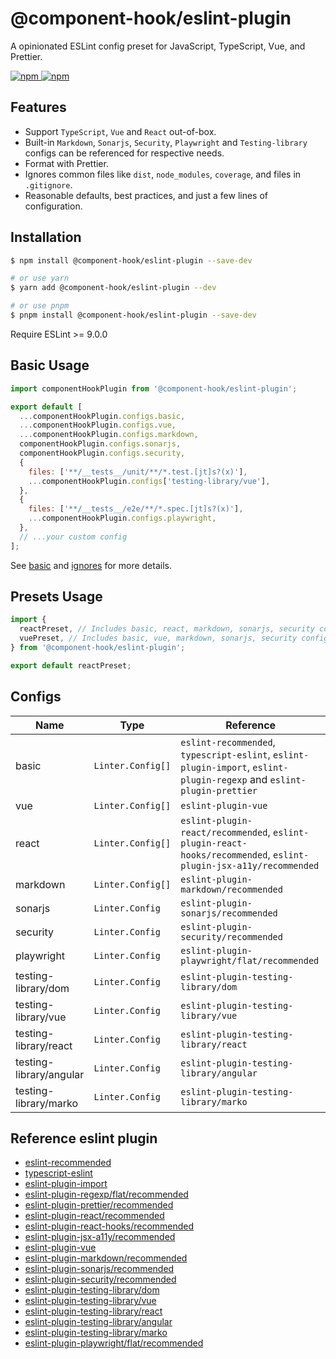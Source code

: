 # @component-hook/eslint-plugin

A opinionated ESLint config preset for JavaScript, TypeScript, Vue, and Prettier.

<p>
  <a href="https://npm-stat.com/charts.html?package=@component-hook/picker">
    <img src="https://img.shields.io/npm/dm/@component-hook/eslint-plugin.svg" alt="npm"/>
  </a>
  <a href="https://www.npmjs.com/package/@component-hook/picker">
    <img src="https://img.shields.io/npm/v/@component-hook/eslint-plugin.svg" alt="npm"/>
  </a>
</p>

## Features

- Support `TypeScript`, `Vue` and `React` out-of-box.
- Built-in `Markdown`, `Sonarjs`, `Security`, `Playwright` and `Testing-library` configs can be referenced for respective needs.
- Format with Prettier.
- Ignores common files like `dist`, `node_modules`, `coverage`, and files in `.gitignore`.
- Reasonable defaults, best practices, and just a few lines of configuration.

## Installation

```bash
$ npm install @component-hook/eslint-plugin --save-dev

# or use yarn
$ yarn add @component-hook/eslint-plugin --dev

# or use pnpm
$ pnpm install @component-hook/eslint-plugin --save-dev
```

Require ESLint >= 9.0.0

## Basic Usage

```js
import componentHookPlugin from '@component-hook/eslint-plugin';

export default [
  ...componentHookPlugin.configs.basic,
  ...componentHookPlugin.configs.vue,
  ...componentHookPlugin.configs.markdown,
  componentHookPlugin.configs.sonarjs,
  componentHookPlugin.configs.security,
  {
    files: ['**/__tests__/unit/**/*.test.[jt]s?(x)'],
    ...componentHookPlugin.configs['testing-library/vue'],
  },
  {
    files: ['**/__tests__/e2e/**/*.spec.[jt]s?(x)'],
    ...componentHookPlugin.configs.playwright,
  },
  // ...your custom config
];
```

See [basic](./index.ts) and [ignores](./configs/ignores.ts) for more details.

## Presets Usage

```js
import {
  reactPreset, // Includes basic, react, markdown, sonarjs, security configs
  vuePreset, // Includes basic, vue, markdown, sonarjs, security configs
} from '@component-hook/eslint-plugin';

export default reactPreset;
```

## Configs

| Name                    | Type              | Reference                                                                                                              |
| ----------------------- | ----------------- | ---------------------------------------------------------------------------------------------------------------------- |
| basic                   | `Linter.Config[]` | `eslint-recommended`, `typescript-eslint`, `eslint-plugin-import`, `eslint-plugin-regexp` and `eslint-plugin-prettier` |
| vue                     | `Linter.Config[]` | `eslint-plugin-vue`                                                                                                    |
| react                   | `Linter.Config[]` | `eslint-plugin-react/recommended`, `eslint-plugin-react-hooks/recommended`, `eslint-plugin-jsx-a11y/recommended`       |
| markdown                | `Linter.Config[]` | `eslint-plugin-markdown/recommended`                                                                                   |
| sonarjs                 | `Linter.Config`   | `eslint-plugin-sonarjs/recommended`                                                                                    |
| security                | `Linter.Config`   | `eslint-plugin-security/recommended`                                                                                   |
| playwright              | `Linter.Config`   | `eslint-plugin-playwright/flat/recommended`                                                                            |
| testing-library/dom     | `Linter.Config`   | `eslint-plugin-testing-library/dom`                                                                                    |
| testing-library/vue     | `Linter.Config`   | `eslint-plugin-testing-library/vue`                                                                                    |
| testing-library/react   | `Linter.Config`   | `eslint-plugin-testing-library/react`                                                                                  |
| testing-library/angular | `Linter.Config`   | `eslint-plugin-testing-library/angular`                                                                                |
| testing-library/marko   | `Linter.Config`   | `eslint-plugin-testing-library/marko`                                                                                  |

## Reference eslint plugin

- [eslint-recommended](https://github.com/eslint/eslint/blob/main/packages/js/src/configs/eslint-recommended.js)
- [typescript-eslint](https://github.com/typescript-eslint/typescript-eslint)
- [eslint-plugin-import](https://github.com/import-js/eslint-plugin-import)
- [eslint-plugin-regexp/flat/recommended](https://github.com/ota-meshi/eslint-plugin-regexp/blob/master/lib/configs/flat/recommended.ts)
- [eslint-plugin-prettier/recommended](https://github.com/prettier/eslint-plugin-prettier/blob/master/recommended.js)
- [eslint-plugin-react/recommended](https://github.com/jsx-eslint/eslint-plugin-react/blob/master/configs/recommended.js)
- [eslint-plugin-react-hooks/recommended](https://github.com/facebook/react/blob/main/packages/eslint-plugin-react-hooks/src/index.js)
- [eslint-plugin-jsx-a11y/recommended](https://github.com/jsx-eslint/eslint-plugin-jsx-a11y/blob/main/src/index.js)
- [eslint-plugin-vue](https://github.com/vuejs/eslint-plugin-vue)
- [eslint-plugin-markdown/recommended](https://github.com/eslint/markdown/blob/main/src/index.js)
- [eslint-plugin-sonarjs/recommended](https://github.com/SonarSource/eslint-plugin-sonarjs/blob/master/src/index.ts)
- [eslint-plugin-security/recommended](https://github.com/eslint-community/eslint-plugin-security/blob/main/index.js)
- [eslint-plugin-testing-library/dom](https://github.com/testing-library/eslint-plugin-testing-library/blob/main/lib/configs/dom.ts)
- [eslint-plugin-testing-library/vue](https://github.com/testing-library/eslint-plugin-testing-library/blob/main/lib/configs/vue.ts)
- [eslint-plugin-testing-library/react](https://github.com/testing-library/eslint-plugin-testing-library/blob/main/lib/configs/react.ts)
- [eslint-plugin-testing-library/angular](https://github.com/testing-library/eslint-plugin-testing-library/blob/main/lib/configs/angular.ts)
- [eslint-plugin-testing-library/marko](https://github.com/testing-library/eslint-plugin-testing-library/blob/main/lib/configs/marko.ts)
- [eslint-plugin-playwright/flat/recommended](https://github.com/playwright-community/eslint-plugin-playwright/blob/main/src/index.ts)
